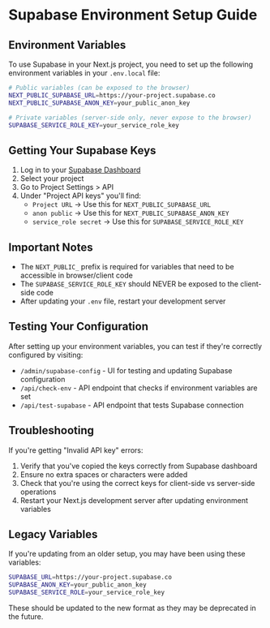 # Supabase Environment Setup Guide

## Environment Variables

To use Supabase in your Next.js project, you need to set up the following environment variables in your `.env.local` file:

```bash
# Public variables (can be exposed to the browser)
NEXT_PUBLIC_SUPABASE_URL=https://your-project.supabase.co
NEXT_PUBLIC_SUPABASE_ANON_KEY=your_public_anon_key

# Private variables (server-side only, never expose to the browser)
SUPABASE_SERVICE_ROLE_KEY=your_service_role_key
```

## Getting Your Supabase Keys

1. Log in to your [Supabase Dashboard](https://app.supabase.com)
2. Select your project
3. Go to Project Settings > API
4. Under "Project API keys" you'll find:
   - `Project URL` → Use this for `NEXT_PUBLIC_SUPABASE_URL`
   - `anon public` → Use this for `NEXT_PUBLIC_SUPABASE_ANON_KEY`
   - `service_role secret` → Use this for `SUPABASE_SERVICE_ROLE_KEY`

## Important Notes

- The `NEXT_PUBLIC_` prefix is required for variables that need to be accessible in browser/client code
- The `SUPABASE_SERVICE_ROLE_KEY` should NEVER be exposed to the client-side code
- After updating your `.env` file, restart your development server

## Testing Your Configuration

After setting up your environment variables, you can test if they're correctly configured by visiting:

- `/admin/supabase-config` - UI for testing and updating Supabase configuration
- `/api/check-env` - API endpoint that checks if environment variables are set
- `/api/test-supabase` - API endpoint that tests Supabase connection

## Troubleshooting

If you're getting "Invalid API key" errors:

1. Verify that you've copied the keys correctly from Supabase dashboard
2. Ensure no extra spaces or characters were added
3. Check that you're using the correct keys for client-side vs server-side operations
4. Restart your Next.js development server after updating environment variables

## Legacy Variables

If you're updating from an older setup, you may have been using these variables:

```bash
SUPABASE_URL=https://your-project.supabase.co
SUPABASE_ANON_KEY=your_public_anon_key
SUPABASE_SERVICE_ROLE=your_service_role_key
```

These should be updated to the new format as they may be deprecated in the future. 